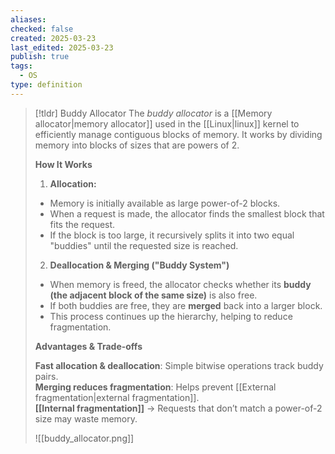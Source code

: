 ```yaml
---
aliases: 
checked: false
created: 2025-03-23
last_edited: 2025-03-23
publish: true
tags:
  - OS
type: definition
---
```

>[!tldr] Buddy Allocator
>The *buddy allocator* is a [[Memory allocator|memory allocator]] used in the [[Linux|linux]] kernel to efficiently manage contiguous blocks of memory. It works by dividing memory into blocks of sizes that are powers of 2.
>
>**How It Works**
>
>1. **Allocation:**
  >- Memory is initially available as large power-of-2 blocks.
>- When a request is made, the allocator finds the smallest block that fits the request.
>- If the block is too large, it recursively splits it into two equal "buddies" until the requested size is reached.
>2. **Deallocation & Merging ("Buddy System")**
>- When memory is freed, the allocator checks whether its **buddy (the adjacent block of the same size)** is also free.
>- If both buddies are free, they are **merged** back into a larger block.
>- This process continues up the hierarchy, helping to reduce fragmentation.
>  
> **Advantages & Trade-offs**
>
> **Fast allocation & deallocation**: Simple bitwise operations track buddy pairs.  
> **Merging reduces fragmentation**: Helps prevent [[External fragmentation|external fragmentation]].  
> **[[Internal fragmentation]]** → Requests that don’t match a power-of-2 size may waste memory.
> 
>![[buddy_allocator.png]]

